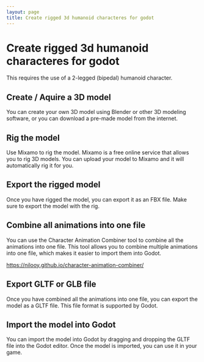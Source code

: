 ```yaml
---
layout: page
title: Create rigged 3d humanoid characteres for godot
---
```


# Create rigged 3d humanoid characteres for godot

This requires the use of a 2-legged (bipedal) humanoid character.

## Create / Aquire a 3D model

You can create your own 3D model using Blender or other 3D modeling software, or you can download a pre-made model from the internet.

## Rig the model

Use Mixamo to rig the model. Mixamo is a free online service that allows you to rig 3D models. You can upload your model to Mixamo and it will automatically rig it for you.

## Export the rigged model

Once you have rigged the model, you can export it as an FBX file. Make sure to export the model with the rig.

## Combine all animations into one file

You can use the Character Animation Combiner tool to combine all the animations into one file. This tool allows you to combine multiple animations into one file, which makes it easier to import them into Godot.

https://nilooy.github.io/character-animation-combiner/

## Export GLTF or GLB file

Once you have combined all the animations into one file, you can export the model as a GLTF file. This file format is supported by Godot.

## Import the model into Godot

You can import the model into Godot by dragging and dropping the GLTF file into the Godot editor. Once the model is imported, you can use it in your game.
